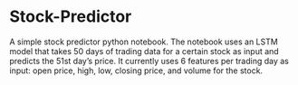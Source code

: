 # Stock-Predictor

A simple stock predictor python notebook. The notebook uses an LSTM model that takes 50 days of trading data for a certain stock as input and predicts the 51st day’s price. It currently uses 6 features per trading day as input: open price, high, low, closing price, and volume for the stock.

